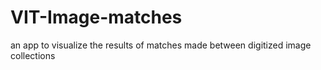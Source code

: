 # VIT-Image-matches
an app to visualize the results of matches made between digitized image collections
